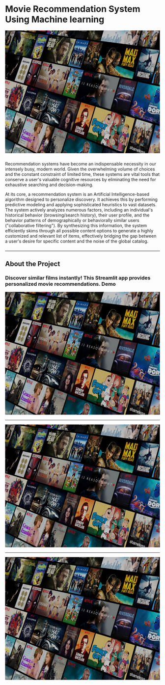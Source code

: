 # Movie Recommendation System Using Machine learning

<img src="images\main image.jpg" alt="Movie Recommendation System main poster" width="800" height="400">

###
Recommendation systems have become an indispensable necessity in our intensely busy, modern world. Given the overwhelming volume of choices and the constant constraint of limited time, these systems are vital tools that conserve a user's valuable cognitive resources by eliminating the need for exhaustive searching and decision-making.

At its core, a recommendation system is an Artificial Intelligence-based algorithm designed to personalize discovery. It achieves this by performing predictive modeling and applying sophisticated heuristics to vast datasets. The system actively analyzes numerous factors, including an individual's historical behavior (browsing/search history), their user profile, and the behavior patterns of demographically or behaviorally similar users ("collaborative filtering"). By synthesizing this information, the system efficiently skims through all possible content options to generate a highly customized and relevant list of items, effectively bridging the gap between a user's desire for specific content and the noise of the global catalog.
###

<hr>

## About the Project

### Discover similar films instantly! This Streamlit app provides personalized movie recommendations. Demo ###

<img src="images\main image.jpg" alt="Movie Recommendation System main poster" width="800" height="400">
<hr>
<img src="images\main image.jpg" alt="Movie Recommendation System main poster" width="800" height="400">
<hr>
<img src="images\main image.jpg" alt="Movie Recommendation System main poster" width="800" height="400">